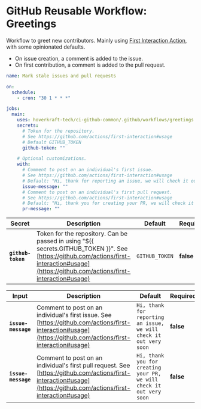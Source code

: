 <!-- start title -->

# GitHub Reusable Workflow: Greetings

<!-- end title -->
<!-- start description -->

Workflow to greet new contributors.
Mainly using [First Interaction Action](https://github.com/actions/first-interaction), with some opinionated defaults.

- On issue creation, a comment is added to the issue.
- On first contribution, a comment is added to the pull request.

<!-- end description -->
<!-- start contents -->
<!-- end contents -->
<!-- start usage -->

```yaml
name: Mark stale issues and pull requests

on:
  schedule:
    - cron: "30 1 * * *"

jobs:
  main:
    uses: hoverkraft-tech/ci-github-common/.github/workflows/greetings.yml@0.3.4
    secrets:
      # Token for the repository.
      # See https://github.com/actions/first-interaction#usage
      # Default GITHUB_TOKEN
      github-token: ""

    # Optional customizations.
    with:
      # Comment to post on an individual's first issue.
      # See https://github.com/actions/first-interaction#usage
      # Default: "Hi, thank for reporting an issue, we will check it out very soon"
      issue-message: ""
      # Comment to post on an individual's first pull request.
      # See https://github.com/actions/first-interaction#usage
      # Default: "Hi, thank you for creating your PR, we will check it out very soon"
      pr-message: ""
```

<!-- end usage -->
<!-- start secrets -->

| **Secret**                    | **Description**                                                                                                                                                                              | **Default**               | **Required** |
| ----------------------------- | -------------------------------------------------------------------------------------------------------------------------------------------------------------------------------------------- | ------------------------- | ------------ |
| **<code>github-token</code>** | Token for the repository. Can be passed in using "${{ secrets.GITHUB_TOKEN }}". See [https://github.com/actions/first-interaction#usage](https://github.com/actions/first-interaction#usage) | <code>GITHUB_TOKEN</code> | **false**    |

<!-- end secrets -->
<!-- start inputs -->

| **Input**                      | **Description**                                                                                                                                                     | **Default**                                                                     | **Required** |
| ------------------------------ | ------------------------------------------------------------------------------------------------------------------------------------------------------------------- | ------------------------------------------------------------------------------- | ------------ |
| **<code>issue-message</code>** | Comment to post on an individual's first issue. See [https://github.com/actions/first-interaction#usage](https://github.com/actions/first-interaction#usage)        | <code>Hi, thank for reporting an issue, we will check it out very soon</code>   | **false**    |
| **<code>issue-message</code>** | Comment to post on an individual's first pull request. See [https://github.com/actions/first-interaction#usage](https://github.com/actions/first-interaction#usage) | <code>Hi, thank you for creating your PR, we will check it out very soon</code> | **false**    |

<!-- end inputs -->

<!-- start outputs -->
<!-- end outputs -->
<!-- start [.github/ghadocs/examples/] -->
<!-- end [.github/ghadocs/examples/] -->
